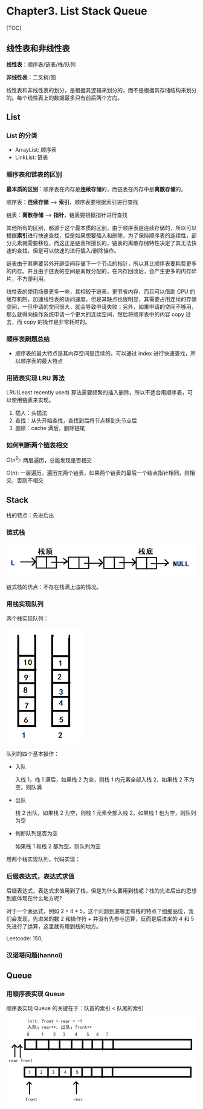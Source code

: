 # Chapter3. List Stack Queue

[TOC]

## 线性表和非线性表

**线性表**：顺序表/链表/栈/队列

**非线性表**：二叉树/图

线性表和非线性表的划分，是根据其逻辑来划分的，而不是根据其存储结构来划分的。每个线性表上的数据最多只有前后两个方向。

## List

### List 的分类

* ArrayList: 顺序表
* LinkList: 链表

### 顺序表和链表的区别

**最本质的区别**：顺序表在内存是**连续存储**的，而链表在内存中是**离散存储**的。

顺序表：**连续存储** —> **索引**，顺序表要根据索引进行查找

链表：**离散存储** —> **指针**，链表要根据指针进行查找

其他所有的区别，都源于这个最本质的区别，由于顺序表是连续存储的，所以可以根据**索引**进行快速查找，但是如果想要插入和删除，为了保持顺序表的连续性，部分元素就需要移位，而这正是链表所擅长的，链表的离散存储特性决定了其无法快速的查找，但是可以快速的进行插入/删除操作。

链表由于其需要另外开辟空间存储下一个节点的指针，所以其比顺序表要耗费更多的内存。并且由于链表的空间是离散分配的，在内存回收后，会产生更多的内存碎片，不方便利用。

线性表的使用场景更多一些，其相较于链表，更节省内存，而且可以借助 CPU 的缓存机制，加速线性表的访问速度。但是其缺点也很明显，其需要占用连续的存储空间，一旦申请的空间很大，就会导致申请失败；另外，如果申请的空间不够用，那么就得向操作系统申请一个更大的连续空间，然后将顺序表中的内容 copy 过去，而 copy 的操作是非常耗时的。

### 顺序表刷题总结

* 顺序表的最大特点是其内存空间是连续的，可以通过 index 进行快速查找，所以顺序表的最大特点

### 用链表实现 LRU 算法

LRU(Least recently used) 算法需要频繁的插入删除，所以不适合用顺序表，可以使用链表来实现。

1. 插入：头插法
2. 查找：从头开始查找，查找到后将节点移到头节点后
3. 删除：cache 满后，删除链尾

### 如何判断两个链表相交

$O(n^2)$: 两层遍历，总能发现是否相交

$O(n)$: 一层遍历，遍历完两个链表，如果两个链表的最后一个结点指针相同，则相交，否则不相交

## Stack

栈的特点：先进后出

### 链式栈

![链式栈](assets/1564732280936.png)

链式栈的优点：不存在栈满上溢的情况。

### 用栈实现队列

两个栈实现队列：

![两个栈实现队列](assets/1565079298078.png)

队列的四个基本操作：

* 入队

  入栈 1，栈 1 满后，如果栈 2 为空，则栈 1 内元素全部入栈 2，如果栈 2 不为空，则队满

* 出队

  栈 2 出队，如果栈 2 为空，则栈 1 元素全部入栈 2，如果栈 1 也为空，则队列为空

* 判断队列是否为空

  如果栈 1 和栈 2 都为空，则队列为空

用两个栈实现队列，代码实现：

### 后缀表达式，表达式求值

后缀表达式，表达式求值用到了栈，但是为什么要用到栈呢？栈的先进后出的思想到底体现在什么地方呢?

对于一个表达式，例如 $2 + 4 * 5$，这个问题到底哪里有栈的特点？细细品位，我们会发现，先进来的数 2 和操作符 + 并没有先参与运算，反而是后进来的 4 和 5 先进行了运算，这里就有用到栈的地方。

Leetcode: 150, 

### 汉诺塔问题(hannoi)



## Queue

### 用顺序表实现 Queue

顺序表实现 Queue 的关键在于：队首的索引 < 队尾的索引

![顺序表实现 Queue](assets/1567941024809.png)


